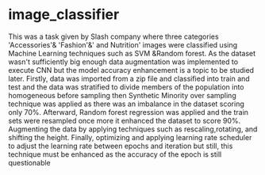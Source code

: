 # image_classifier
This was a task given by Slash company where three categories 'Accessories'&amp; 'Fashion'&amp;' and Nutrition' images were classified using Machine Learning techniques such as SVM &Random forest. As the dataset wasn't sufficiently big enough data augmentation was implemented to execute CNN but the model accuracy enhancement is a topic to be studied later. Firstly, data was imported from a zip file and classified into train and test and the data was stratified to divide members of the population into homogeneous before sampling then Synthetic Minority over sampling technique was applied as there was an imbalance in the dataset scoring only 70%. Afterward, Random forest regression was applied and the train sets were resampled once more it enhanced the dataset to score 90%. Augmenting the data by applying techniques such as rescaling,rotating, and shifting the height. Finally, optimizing and applying learning rate scheduler to adjust the learning rate between epochs and iteration but still, this technique must be enhanced as the accuracy of the epoch is still questionable


